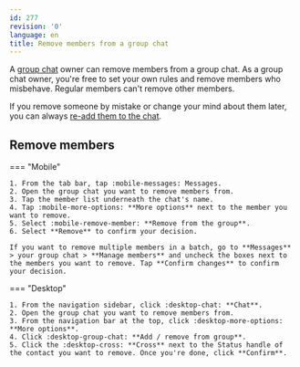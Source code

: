 ```yaml
---
id: 277
revision: '0'
language: en
title: Remove members from a group chat
---
```


A [group chat](./understand-group-chats.md) owner can remove members from a group chat. As a group chat owner, you're free to set your own rules and remove members who misbehave. Regular members can't remove other members.

If you remove someone by mistake or change your mind about them later, you can always [re-add them to the chat](./add-members-to-a-group-chat.md).

## Remove members

=== "Mobile"

    1. From the tab bar, tap :mobile-messages: Messages.
    2. Open the group chat you want to remove members from.
    3. Tap the member list underneath the chat's name.
    4. Tap :mobile-more-options: **More options** next to the member you want to remove.
    5. Select :mobile-remove-member: **Remove from the group**.
    6. Select **Remove** to confirm your decision.

    If you want to remove multiple members in a batch, go to **Messages** > your group chat > **Manage members** and uncheck the boxes next to the members you want to remove. Tap **Confirm changes** to confirm your decision.

=== "Desktop"

    1. From the navigation sidebar, click :desktop-chat: **Chat**.
    2. Open the group chat you want to remove members from.
    3. From the navigation bar at the top, click :desktop-more-options: **More options**.
    4. Click :desktop-group-chat: **Add / remove from group**.
    5. Click the :desktop-cross: **Cross** next to the Status handle of the contact you want to remove. Once you're done, click **Confirm**.
